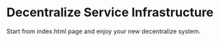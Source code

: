 # Decentralize Service Infrastructure

Start from index.html page and enjoy your new decentralize system.
